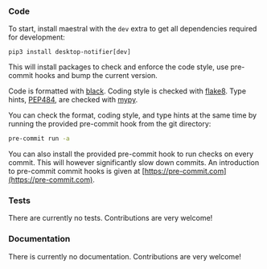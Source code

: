 
### Code

To start, install maestral with the `dev` extra to get all dependencies required for
development:

```
pip3 install desktop-notifier[dev]
```

This will install packages to check and enforce the code style, use pre-commit hooks and
bump the current version.

Code is formatted with [black](https://github.com/psf/black).
Coding style is checked with [flake8](http://flake8.pycqa.org).
Type hints, [PEP484](https://www.python.org/dev/peps/pep-0484/), are checked with
[mypy](http://mypy-lang.org/).

You can check the format, coding style, and type hints at the same time by running the
provided pre-commit hook from the git directory:

```bash
pre-commit run -a
```

You can also install the provided pre-commit hook to run checks on every commit. This
will however significantly slow down commits. An introduction to pre-commit commit hooks
is given at [https://pre-commit.com](https://pre-commit.com).

### Tests

There are currently no tests. Contributions are very welcome!


### Documentation

There is currently no documentation. Contributions are very welcome!
